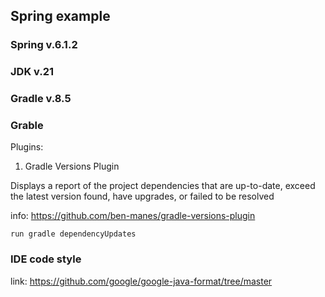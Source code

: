 ## Spring example

### Spring v.6.1.2

### JDK v.21

### Gradle v.8.5

### Grable

Plugins:

1. Gradle Versions Plugin

Displays a report of the project dependencies that are up-to-date, exceed the latest version found,
have upgrades, or failed to be resolved

info: https://github.com/ben-manes/gradle-versions-plugin

```
run gradle dependencyUpdates
```

### IDE code style

link: https://github.com/google/google-java-format/tree/master
